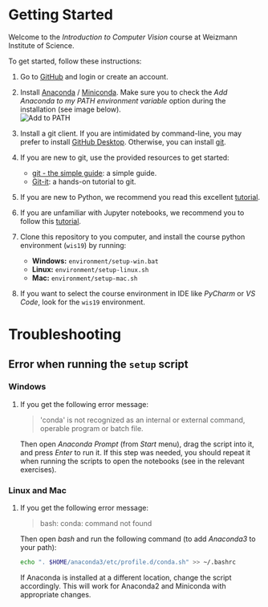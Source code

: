 # Getting Started

Welcome to the *Introduction to Computer Vision* course at Weizmann Institute of Science.

To get started, follow these instructions:
1. Go to [GitHub](https://github.com/) and login or create an account.
2. Install [Anaconda](https://www.anaconda.com/download/) / [Miniconda](https://conda.io/miniconda.html). Make sure you to check the *Add Anaconda to my PATH environment variable* option during the installation (see image below).  
![Add to PATH](https://i.stack.imgur.com/rxpOG.png)
3. Install a git client. If you are intimidated by command-line, you may prefer to install [GitHub Desktop](https://desktop.github.com/). Otherwise, you can install [git](https://git-scm.com/downloads).
4. If you are new to git, use the provided resources to get started:
    - [git - the simple guide](http://rogerdudler.github.io/git-guide/): a simple guide.
    - [Git-it](https://github.com/jlord/git-it-electron#what-to-install): a hands-on tutorial to git.
5. If you are new to Python, we recommend you read this excellent [tutorial](http://cs231n.github.io/python-numpy-tutorial/).
6. If you are unfamiliar with Jupyter notebooks, we recommend you to follow this [tutorial](https://www.dataquest.io/blog/jupyter-notebook-tutorial/).
7. Clone this repository to you computer, and install the course python environment (`wis19`) by running:
    - **Windows:** `environment/setup-win.bat`
    - **Linux:** `environment/setup-linux.sh`
    - **Mac:** `environment/setup-mac.sh`

8. If you want to select the course environment in IDE like *PyCharm* or *VS Code*, look for the `wis19` environment.


# Troubleshooting

## Error when running the `setup` script
### Windows
1. If you get the following error message:
    > 'conda' is not recognized as an internal or external command, operable program or batch file.

    Then open *Anaconda Prompt* (from *Start* menu), drag the script into it, and press *Enter* to run it. If this step was needed, you should repeat it when running the scripts to open the notebooks (see in the relevant exercises). 

### Linux and Mac
1. If you get the following error message:
    > bash: conda: command not found

    Then open *bash* and run the following command (to add *Anaconda3* to your path):
    ```bash
    echo ". $HOME/anaconda3/etc/profile.d/conda.sh" >> ~/.bashrc
    ```
    If Anaconda is installed at a different location, change the script accordingly. This will work for Anaconda2 and Miniconda with appropriate changes.

